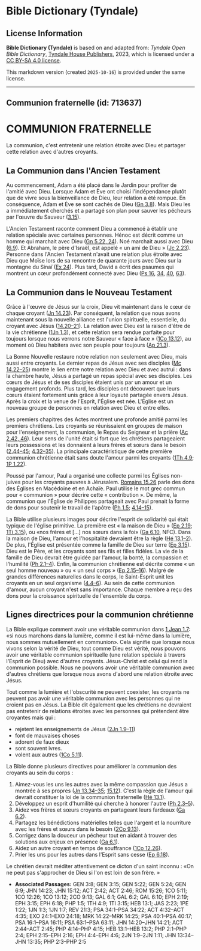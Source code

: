 # Bible Dictionary (Tyndale)

## License Information

**Bible Dictionary (Tyndale)** is based on and adapted from: _Tyndale Open Bible Dictionary_, [Tyndale House Publishers](https://tyndaleopenresources.com/), 2023, which is licensed under a [CC BY-SA 4.0 license](https://creativecommons.org/licenses/by-sa/4.0/legalcode.en).

This markdown version (created `2025-10-16`) is provided under the same license.



--------------------------------

## Communion fraternelle (id: 713637)

COMMUNION FRATERNELLE
=====================

La communion, c'est entretenir une relation étroite avec Dieu et partager cette relation avec d'autres croyants.

La Communion dans l'Ancien Testament
------------------------------------

Au commencement, Adam a été placé dans le Jardin pour profiter de l'amitié avec Dieu. Lorsque Adam et Ève ont choisi l'indépendance plutôt que de vivre sous la bienveillance de Dieu, leur relation a été rompue. En conséquence, Adam et Ève se sont cachés de Dieu ([Gn 3\.8](https://ref.ly/Gen3:8)). Mais Dieu les a immédiatement cherchés et a partagé son plan pour sauver les pécheurs par l'œuvre du Sauveur ([3\.15](https://ref.ly/Gen3:15)).

L'Ancien Testament raconte comment Dieu a commencé à établir une relation spéciale avec certaines personnes. Hénoc est décrit comme un homme qui marchait avec Dieu ([Gn 5\.22, 24](https://ref.ly/Gen5:22,Gen5:24)). Noé marchait aussi avec Dieu ([6\.9](https://ref.ly/Gen6:9)). Et Abraham, le père d'Israël, est appelé « un ami de Dieu » ([Jc 2\.23](https://ref.ly/Jas2:23)). Personne dans l'Ancien Testament n'avait une relation plus étroite avec Dieu que Moïse lors de sa rencontre de quarante jours avec Dieu sur la montagne du Sinaï ([Ex 24](https://ref.ly/Exod24:1-Exod24:18)). Plus tard, David a écrit des psaumes qui montrent un cœur profondément connecté avec Dieu ([Ps 16](https://ref.ly/Ps16:1-Ps16:11), [34](https://ref.ly/Ps34:1-Ps34:22), [40](https://ref.ly/Ps40:1-Ps40:17), [63](https://ref.ly/Ps63:1-Ps63:11)).

La Communion dans le Nouveau Testament
--------------------------------------

Grâce à l'œuvre de Jésus sur la croix, Dieu vit maintenant dans le cœur de chaque croyant ([Jn 14\.23](https://ref.ly/John14:23)). Par conséquent, la relation que nous avons maintenant sous la nouvelle alliance est l'union spirituelle, essentielle, du croyant avec Jésus ([14\.20–21](https://ref.ly/John14:20-John14:21)). La relation avec Dieu est la raison d'être de la vie chrétienne ([1Jn 1\.3](https://ref.ly/1John1:3)), et cette relation sera rendue parfaite pour toujours lorsque nous verrons notre Sauveur « face à face » ([1Co 13\.12](https://ref.ly/1Cor13:12)), au moment où Dieu habitera avec son peuple pour toujours ([Ap 21\.3](https://ref.ly/Rev21:3)).

La Bonne Nouvelle restaure notre relation non seulement avec Dieu, mais aussi entre croyants. Le dernier repas de Jésus avec ses disciples ([Mc 14\.22–25](https://ref.ly/Mark14:22-Mark14:25)) montre le lien entre notre relation avec Dieu et avec autrui : dans la chambre haute, Jésus a partagé un repas spécial avec ses disciples. Les cœurs de Jésus et de ses disciples étaient unis par un amour et un engagement profonds. Plus tard, les disciples ont découvert que leurs cœurs étaient fortement unis grâce à leur loyauté partagée envers Jésus. Après la croix et la venue de l'Esprit, l'Église est née. L'Église est un nouveau groupe de personnes en relation avec Dieu et entre elles.

Les premiers chapitres des Actes montrent une profonde amitié parmi les premiers chrétiens. Les croyants se réunissaient en groupes de maison pour l'enseignement, la communion, le Repas du Seigneur et la prière ([Ac 2\.42, 46](https://ref.ly/Acts2:42,Acts2:46)). Leur sens de l'unité était si fort que les chrétiens partageaient leurs possessions et les donnaient à leurs frères et sœurs dans le besoin ([2\.44–45](https://ref.ly/Acts2:44-Acts2:45); [4\.32–35](https://ref.ly/Acts4:32-Acts4:35)). La principale caractéristique de cette première communion chrétienne était sans doute l'amour parmi les croyants ([1Th 4\.9](https://ref.ly/1Thess4:9); [1P 1\.22](https://ref.ly/1Pet1:22)).

Poussé par l'amour, Paul a organisé une collecte parmi les Églises non\-juives pour les croyants pauvres à Jérusalem. [Romains 15\.26](https://ref.ly/Rom15:26) parle des dons des Églises en Macédoine et en Achaïe. Paul utilise le mot grec commun pour « communion » pour décrire cette « contribution ». De même, la communion que l'Église de Philippes partageait avec Paul prenait la forme de dons pour soutenir le travail de l'apôtre ([Ph 1\.5](https://ref.ly/Phil1:5); [4\.14–15](https://ref.ly/Phil4:14-Phil4:15)).

La Bible utilise plusieurs images pour décrire l'esprit de solidarité qui était typique de l'église primitive. La première est « la maison de Dieu » ([Ep 2\.19](https://ref.ly/Eph2:19); [1Ti 3\.15](https://ref.ly/1Tim3:15)), ou «nos frères et \[...] nos sœurs dans la foi» ([Ga 6\.10](https://ref.ly/Gal6:10), NFC). Dans la maison de Dieu, l'amour et l'hospitalité devraient être la règle ([Hé 13\.1–2](https://ref.ly/Heb13:1-Heb13:2)). De plus, l'Église est présentée comme la famille de Dieu sur terre ([Ep 3\.15](https://ref.ly/Eph3:15)). Dieu est le Père, et les croyants sont ses fils et filles fidèles. La vie de la famille de Dieu devrait être guidée par l'amour, la bonté, la compassion et l'humilité ([Ph 2\.1–4](https://ref.ly/Phil2:1-Phil2:4)). Enfin, la communion chrétienne est décrite comme « un seul homme nouveau » ou « un seul corps » ([Ep 2\.15–16](https://ref.ly/Eph2:15-Eph2:16)). Malgré de grandes différences naturelles dans le corps, le Saint\-Esprit unit les croyants en un seul organisme ([4\.4–6](https://ref.ly/Eph4:4-Eph4:6)). Au sein de cette communion d'amour, aucun croyant n'est sans importance. Chaque membre a reçu des dons pour la croissance spirituelle de l'ensemble du corps.

Lignes directrices pour la communion chrétienne
-----------------------------------------------

La Bible explique comment avoir une véritable communion dans [1 Jean 1\.7](https://ref.ly/1John1:7): «si nous marchons dans la lumière, comme il est lui\-même dans la lumière, nous sommes mutuellement en communion». Cela signifie que lorsque nous vivons selon la vérité de Dieu, tout comme Dieu est vérité, nous pouvons avoir une véritable communion spirituelle (une relation spéciale à travers l'Esprit de Dieu) avec d'autres croyants. Jésus\-Christ est celui qui rend la communion possible. Nous ne pouvons avoir une véritable communion avec d'autres chrétiens que lorsque nous avons d'abord une relation étroite avec Jésus.

Tout comme la lumière et l'obscurité ne peuvent coexister, les croyants ne peuvent pas avoir une véritable communion avec les personnes qui ne croient pas en Jésus. La Bible dit également que les chrétiens ne devraient pas entretenir de relations étroites avec les personnes qui prétendent être croyantes mais qui :

* rejetent les enseignements de Jésus ([2Jn 1\.9–11](https://ref.ly/2John1:9-2John1:11))
* font de mauvaises choses
* adorent de faux dieux
* sont souvent ivres.
* volent aux autres ([1Co 5\.11](https://ref.ly/1Cor5:11)).

La Bible donne plusieurs directives pour améliorer la communion des croyants au sein du corps :

1. Aimez\-vous les uns les autres avec la même compassion que Jésus a montrée à ses propres ([Jn 13\.34–35](https://ref.ly/John13:34-John13:35); [15\.12](https://ref.ly/John15:12)). C'est la règle de l'amour qui devrait constituer la loi de la communion fraternelle ([Hé 13\.1](https://ref.ly/Heb13:1)).
2. Développez un esprit d'humilité qui cherche à honorer l'autre ([Ph 2\.3–5](https://ref.ly/Phil2:3-Phil2:5)).
3. Aidez vos frères et sœurs croyants en partageant leurs fardeaux ([Ga 6\.2](https://ref.ly/Gal6:2)).
4. Partagez les bénédictions matérielles telles que l'argent et la nourriture avec les frères et sœurs dans le besoin ([2Co 9\.13](https://ref.ly/2Cor9:13)).
5. Corrigez dans la douceur un pécheur tout en aidant à trouver des solutions aux enjeux en présence ([Ga 6\.1](https://ref.ly/Gal6:1)).
6. Aidez un autre croyant en temps de souffrance ([1Co 12\.26](https://ref.ly/1Cor12:26)).
7. Prier les uns pour les autres dans l'Esprit sans cesse ([Ep 6\.18](https://ref.ly/Eph6:18)).

Le chrétien devrait méditer attentivement ce dicton d'un saint inconnu : «On ne peut pas s'approcher de Dieu si l'on est loin de son frère. »

* **Associated Passages:** GEN 3:8; GEN 3:15; GEN 5:22; GEN 5:24; GEN 6:9; JHN 14:23; JHN 15:12; ACT 2:42; ACT 2:46; ROM 15:26; 1CO 5:11; 1CO 12:26; 1CO 13:12; 2CO 9:13; GAL 6:1; GAL 6:2; GAL 6:10; EPH 2:19; EPH 3:15; EPH 6:18; PHP 1:5; 1TH 4:9; 1TI 3:15; HEB 13:1; JAS 2:23; 1PE 1:22; 1JN 1:3; 1JN 1:7; REV 21:3; PSA 34:1–PSA 34:22; ACT 4:32–ACT 4:35; EXO 24:1–EXO 24:18; MRK 14:22–MRK 14:25; PSA 40:1–PSA 40:17; PSA 16:1–PSA 16:11; PSA 63:1–PSA 63:11; JHN 14:20–JHN 14:21; ACT 2:44–ACT 2:45; PHP 4:14–PHP 4:15; HEB 13:1–HEB 13:2; PHP 2:1–PHP 2:4; EPH 2:15–EPH 2:16; EPH 4:4–EPH 4:6; 2JN 1:9–2JN 1:11; JHN 13:34–JHN 13:35; PHP 2:3–PHP 2:5

